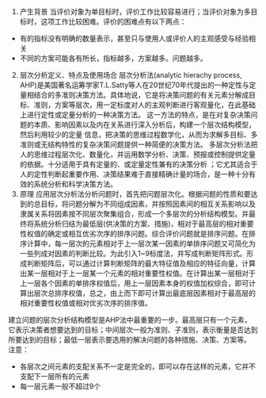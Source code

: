1. 产生背景
当评价对象为单目标时，评价工作比较容易进行；当评价对象为多目标时，这项工作比较困难。评价的困难点有以下两点：
- 有的指标没有明确的数量表示，甚至只与使用人或评价人的主观感受与经验相关
- 不同的方案可能各有所长，指标越多，方案越多。问题越多。
2. 层次分析定义、特点及使用场合
层次分析法(analytic hierachy process, AHP)是美国著名运筹学家T.L.Satty等人在20世纪70年代提出的一种定性与定量相结合的多准则决策方法。具体地说，它是将决策问题的有关元素分解成目标、准则，方案等层次，用一定标度对人的主观判断进行客观量化，在此基础上进行定性或定量分析的一种决策方法。
这一方法的特点，是在对复杂决策问题的本质、影响因素以及内在关系进行深入分析后，构建一个层次结构模型，然后利用较少的定量 信息，把决策的思维过程数学化，从而为求解多目标、多准则或无结构特性的复杂决策问题提供一种简便的决策方法。
多层次分析法把人的思维过程层次化、数量化，并运用数学分析、决策、预报或控制提供定量的依据。十分适用于具有定量的、或定量定性兼有的决策分析 ；它尤其适合于人的定性判断起重要作用、决策结果难于直接精确计量的场合，是一种十分有效的系统分析和科学决策方法。
3. 原理
应用层次分析法分析问题时，首先把问题层次化。根据问题的性质和要达到的总目标，将问题分解为不同组成因素，并按照因素间的相互关系影响以及隶属关系将因素按不同层次聚集组合，形成一个多层次的分析结构模型。并最终将系统分析归结为最低层(供决策的方案、措施)，相对于最高层的相对重要性权值的确定或相互优劣次序的排序问题。综合评价问题就是排序问题。在排序计算中，每一层次的元素相对于上一层次某一因素的单排序问题又可简化为一些列成对因素的判断比较。为此引入1~9标度法，并写成判断矩阵形式。形成判断矩阵后，可以通过计算判断矩阵的最大特征值及相应的特征向量，计算出某一层相对于上一层某一个元素的相对重要性权值。在计算出某一层相对于上一层各个因素的单排序权值后，用上一层因素本身的权值加权综合，即可计算出层次总排序权值，总之，由上而下即可计算出最底层因素相对于最高层的相对重要性权值或相对优劣次序的排序值。

建立问题的层次分析结构模型是AHP法中最重要的一步。最高层只有一个元素，它表示决策者想要达到的目标；中间层次一般为准则、子准则，表示衡量是否达到所要达到的目标；最低一层表示要选用的解决问题的各种措施、决策、方案等。
注意：
- 各层次之间元素的支配关系不一定是完全的，即可以存在这样的元素，它并不支配下一层所有的元素
- 每一层元素一般不超过9个

